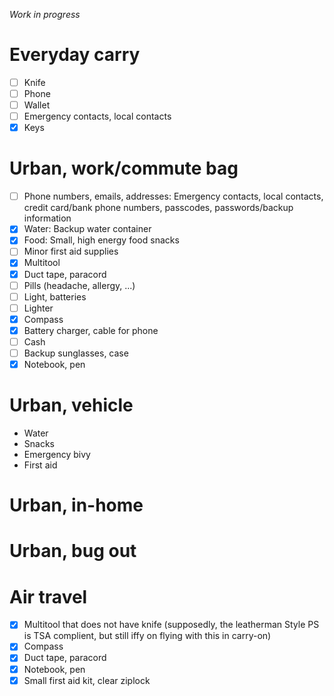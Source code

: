*Work in progress*

# Everyday carry

* [ ] Knife
* [ ] Phone
* [ ] Wallet
* [ ] Emergency contacts, local contacts
* [x] Keys

# Urban, work/commute bag

- [ ] Phone numbers, emails, addresses: Emergency contacts, local contacts, credit card/bank phone numbers, passcodes, passwords/backup information  
- [x] Water: Backup water container  
- [x] Food: Small, high energy food snacks  
- [ ] Minor first aid supplies  
- [x] Multitool  
- [x] Duct tape, paracord
- [ ] Pills (headache, allergy, ...)  
- [ ] Light, batteries  
- [ ] Lighter  
- [x] Compass  
- [x] Battery charger, cable for phone  
- [ ] Cash  
- [ ] Backup sunglasses, case
- [x] Notebook, pen

# Urban, vehicle

* Water
* Snacks
* Emergency bivy
* First aid

# Urban, in-home

# Urban, bug out

# Air travel

- [x] Multitool that does not have knife (supposedly, the leatherman Style PS is TSA complient, but still iffy on flying with this in carry-on)
- [x] Compass
- [x] Duct tape, paracord
- [x] Notebook, pen
- [x] Small first aid kit, clear ziplock
